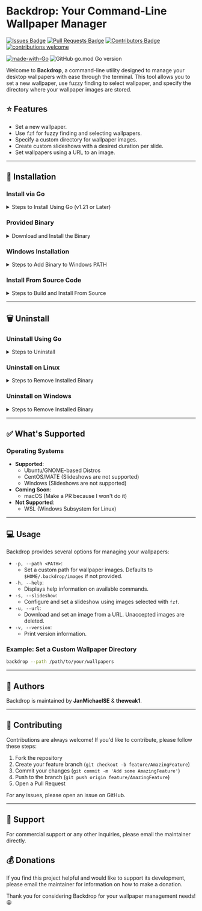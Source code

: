 # Backdrop: Your Command-Line Wallpaper Manager

[![Issues Badge](https://img.shields.io/github/issues/JanMichaelSE/backdrop)](https://github.com/JanMichaelSE/backdrop/issues)
[![Pull Requests Badge](https://img.shields.io/github/issues-pr/JanMichaelSE/backdrop)](https://github.com/JanMichaelSE/backdrop/pulls)
[![Contributors Badge](https://img.shields.io/github/contributors/JanMichaelSE/backdrop)](https://github.com/JanMichaelSE/backdrop/graphs/contributors)
[![contributions welcome](https://img.shields.io/badge/contributions-welcome-brightgreen.svg?style=flat)](https://github.com/dwyl/esta/issues)

[![made-with-Go](https://img.shields.io/badge/Made%20with-Go-1f425f.svg)](https://go.dev/)
![GitHub go.mod Go version](https://img.shields.io/github/go-mod/go-version/JanMichaelSE/backdrop)

Welcome to **Backdrop**, a command-line utility designed to manage your desktop wallpapers with ease through the terminal. This tool allows you to set a new wallpaper, use fuzzy finding to select wallpaper, and specify the directory where your wallpaper images are stored.

## :star: Features

- Set a new wallpaper.
- Use `fzf` for fuzzy finding and selecting wallpapers.
- Specify a custom directory for wallpaper images.
- Create custom slideshows with a desired duration per slide.
- Set wallpapers using a URL to an image.

---

## :wrench: Installation

### Install via Go

<details>
<summary>Steps to Install Using Go (v1.21 or Later)</summary>

```bash
go install github.com/JanMichaelSE/backdrop@latest
```

</details>

### Provided Binary

<details>
<summary>Download and Install the Binary</summary>

1. Download and unzip the `tar.gz` file for your operating system from the [Releases Page](https://github.com/JanMichaelSE/backdrop/releases).
2. Extract the archive:
   ```bash
   tar -xzf backdrop-gnome-desktop-v{current_version}.linux-amd64.tar.gz
   ```
3. Move the binary to the following path:
   ```bash
   mkdir -p $HOME/.backdrop/bin
   cp backdrop $HOME/.backdrop/bin
   ```
4. Add the binary to your `PATH`:
   ```bash
   echo 'export PATH=$HOME/.backdrop/bin:$PATH' >> $HOME/.bashrc
   source $HOME/.bashrc
   ```
   </details>

### Windows Installation

<details>
<summary>Steps to Add Binary to Windows PATH</summary>

1. Download the binary from the [Releases Page](https://github.com/JanMichaelSE/backdrop/releases).
2. Navigate to **Start Menu** and search for "Environment Variables".
3. Open "**Edit the System Environment Variables**".
4. Go to the "**Advanced**" tab and click "**Environment Variables**".
5. Edit the **Path** variable under System Variables and add the folder where the `backdrop.exe` binary is located. (Do not include the binary name.)

</details>

### Install From Source Code

<details>
<summary>Steps to Build and Install From Source</summary>

1. Clone the repository:
   ```bash
   git clone https://github.com/JanMichaelSE/backdrop.git
   cd backdrop
   ```
2. Build the project:
   ```bash
   go build
   ```
3. Move the binary to a directory in your `PATH`:
   ```bash
   mv backdrop $HOME/.backdrop/bin
   ```
4. Add the binary to your `PATH`:
   ```bash
   echo 'export PATH=$HOME/.backdrop/bin:$PATH' >> $HOME/.bashrc
   source $HOME/.bashrc
   ```
   </details>

---

## :wastebasket: Uninstall

### Uninstall Using Go

<details>
<summary>Steps to Uninstall</summary>

```bash
rm $(go env GOPATH)/bin/backdrop
go clean -modcache  # Optional
```

</details>

### Uninstall on Linux

<details>
<summary>Steps to Remove Installed Binary</summary>

1. Locate the binary:
   ```bash
   which backdrop
   ```
2. Delete the binary:
   ```bash
   rm /path/to/backdrop
   ```
3. (Optional) Remove configuration files, if applicable:
   ```bash
   rm -rf $HOME/.backdrop
   ```
4. Edit ~/.bashrc and remove the line that adds Backdrop to PATH
   ```bash
   nano ~/.bashrc
   ```
   Remove the following line (or equivalent):
   ```bash
   export PATH=$HOME/.backdrop/bin:$PATH
   ```

</details>
  
### Uninstall on Windows

<details>
<summary>Steps to Remove Installed Binary</summary>

1. Open a Command Prompt and verify the location of the binary:
   ```powershell
   where backdrop
   ```
2. Remove the folder path from your PATH environment variable:
    - Navigate to Start Menu and search for "Environment Variables".
    - Open Edit the System Environment Variables.
    - In the Advanced tab, click Environment Variables.
    - Under the System Variables, select Path and click Edit.
    - Remove the folder containing backdrop.exe from the list.
</details>

---

## &#x2705; What's Supported

### Operating Systems

- **Supported**:
  - Ubuntu/GNOME-based Distros
  - CentOS/MATE (Slideshows are not supported)
  - Windows (Slideshows are not supported)
- **Coming Soon**:
  - macOS (Make a PR because I won't do it)
- **Not Supported**:
  - WSL (Windows Subsystem for Linux)

---

## :computer: Usage

Backdrop provides several options for managing your wallpapers:

- `-p, --path <PATH>`:
  - Set a custom path for wallpaper images. Defaults to `$HOME/.backdrop/images` if not provided.
- `-h, --help`:
  - Displays help information on available commands.
- `-s, --slideshow`:
  - Configure and set a slideshow using images selected with `fzf`.
- `-u, --url`:
  - Download and set an image from a URL. Unaccepted images are deleted.
- `-v, --version`:
  - Print version information.

### Example: Set a Custom Wallpaper Directory

```bash
backdrop --path /path/to/your/wallpapers
```


---

## :busts_in_silhouette: Authors

Backdrop is maintained by **JanMichaelSE** & **theweak1**.

---

## :handshake: Contributing

Contributions are always welcome! If you'd like to contribute, please follow these steps:

1. Fork the repository
2. Create your feature branch (`git checkout -b feature/AmazingFeature`)
3. Commit your changes (`git commit -m 'Add some AmazingFeature'`)
4. Push to the branch (`git push origin feature/AmazingFeature`)
5. Open a Pull Request

For any issues, please open an issue on GitHub.

---

## :email: Support

For commercial support or any other inquiries, please email the maintainer directly.

## :moneybag: Donations

If you find this project helpful and would like to support its development, please email the maintainer for information on how to make a donation.

Thank you for considering Backdrop for your wallpaper management needs! :grinning:
